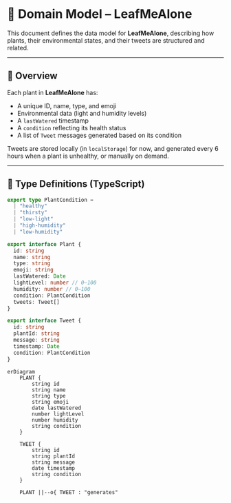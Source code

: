 # 🧩 Domain Model – LeafMeAlone

This document defines the data model for **LeafMeAlone**, describing how plants, their environmental states, and their tweets are structured and related.

---

## 🌱 Overview

Each plant in **LeafMeAlone** has:
- A unique ID, name, type, and emoji  
- Environmental data (light and humidity levels)  
- A `lastWatered` timestamp  
- A `condition` reflecting its health status  
- A list of `Tweet` messages generated based on its condition  

Tweets are stored locally (in `localStorage`) for now, and generated every 6 hours when a plant is unhealthy, or manually on demand.

---

## 🧠 Type Definitions (TypeScript)

```ts
export type PlantCondition =
  | "healthy"
  | "thirsty"
  | "low-light"
  | "high-humidity"
  | "low-humidity"

export interface Plant {
  id: string
  name: string
  type: string
  emoji: string
  lastWatered: Date
  lightLevel: number // 0–100
  humidity: number // 0–100
  condition: PlantCondition
  tweets: Tweet[]
}

export interface Tweet {
  id: string
  plantId: string
  message: string
  timestamp: Date
  condition: PlantCondition
}
```


```mermaid
erDiagram
    PLANT {
        string id
        string name
        string type
        string emoji
        date lastWatered
        number lightLevel
        number humidity
        string condition
    }

    TWEET {
        string id
        string plantId
        string message
        date timestamp
        string condition
    }

    PLANT ||--o{ TWEET : "generates"
 ```
